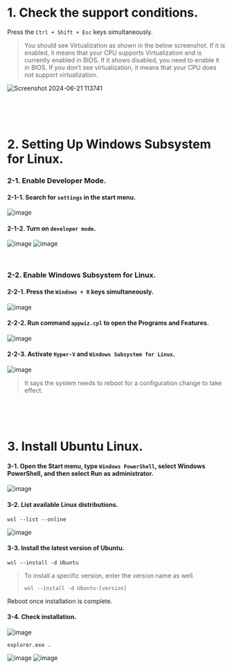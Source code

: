 # 1. Check the support conditions.
Press the `Ctrl + Shift + Esc` keys simultaneously.  
> You should see Virtualization as shown in the below screenshot. If it is enabled, it means that your CPU supports Virtualization and is currently enabled in BIOS. If it shows disabled, you need to enable it in BIOS. If you don’t see virtualization, it means that your CPU does not support virtualization.  
  
![Screenshot 2024-06-21 113741](https://github.com/wantedweb-kevin/wsl2/assets/79559317/9820112c-1ba6-4d61-8920-603976c1049b)

<br/>
<br/>
<br/>

# 2. Setting Up Windows Subsystem for Linux.
### 2-1. Enable Developer Mode.
#### 2-1-1. Search for `settings` in the start menu.
![image](https://github.com/wantedweb-kevin/wsl2/assets/79559317/262f9f44-e7aa-4605-9f00-ee57d615de0b)
#### 2-1-2. Turn on `developer mode`.
![image](https://github.com/wantedweb-kevin/wsl2/assets/79559317/622a1768-1820-489e-8b52-282e563d83a1)
![image](https://github.com/wantedweb-kevin/wsl2/assets/79559317/a054edcb-4625-4aae-8b5e-2cd54a5ec0ed)

<br/>

### 2-2. Enable Windows Subsystem for Linux.
#### 2-2-1. Press the `Windows + R` keys simultaneously.  
![image](https://github.com/wantedweb-kevin/wsl2/assets/79559317/bfbe9439-0e9a-42de-94d4-3751876fddf3)
#### 2-2-2. Run command `appwiz.cpl` to open the Programs and Features.  
![image](https://github.com/wantedweb-kevin/wsl2/assets/79559317/def2b135-7b17-4d27-bc3d-8ae54528b75f)
#### 2-2-3. Activate `Hyper-V` and `Windows Subsystem for Linux`.
![image](https://github.com/wantedweb-kevin/wsl2/assets/79559317/8a655821-03e8-43cc-b8a0-3d7ec451234b)
> It says the system needs to reboot for a configuration change to take effect.

<br/>
<br/>
<br/>

# 3. Install Ubuntu Linux.
#### 3-1. Open the Start menu, type `Windows PowerShell`, select Windows PowerShell, and then select Run as administrator.
![image](https://github.com/wantedweb-kevin/wsl2/assets/79559317/8be8d5be-7e52-4cda-8894-4aa9ea81e257)
#### 3-2. List available Linux distributions.
```
wsl --list --online
```
![image](https://github.com/wantedweb-kevin/wsl2/assets/79559317/0dd3eafb-0442-4c1d-b786-fc2e6390140b)
#### 3-3. Install the latest version of Ubuntu.
```
wsl --install -d Ubuntu
```
> To install a specific version, enter the version name as well.
> ```
> wsl --install -d Ubuntu-[version]
> ```
Reboot once installation is complete.
#### 3-4. Check installation.
![image](https://github.com/wantedweb-kevin/wsl2/assets/79559317/7bd62409-3cff-461a-b878-75c6b1be6ad7)
```
explorer.exe .
```
![image](https://github.com/wantedweb-kevin/wsl2/assets/79559317/b1a81aaa-e02e-4120-ab26-d301111740e7)
![image](https://github.com/wantedweb-kevin/wsl2/assets/79559317/6c7fa2e5-9ee6-469f-b023-138a567144c5)

